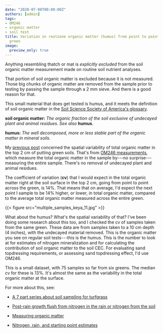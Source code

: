 ```yaml
---
date: "2020-07-08T00:00:00Z"
authors: [admin]
tags:
- OM246
- organic matter
- soil test
title: Variation in rootzone organic matter (humus) from point to point on the same
  green
image:
  preview_only: true
---
```


Anything resembling thatch or mat is *explicitly excluded* from the soil organic matter measurement made on routine soil nutrient analyses. 

That portion of soil organic matter is excluded because it is not measured. Those big chunks of organic matter are removed from the sample prior to testing by passing the sample through a 2 mm sieve. And there is a good reason for that. 

This small material that does get tested is humus, and it meets the definition of soil organic matter in the [Soil Science Society of America's glossary](https://www.soils.org/publications/soils-glossary). 

**soil organic matter:** *The organic fraction of the soil exclusive of undecayed plant and animal residues. See also* **humus**.

**humus:** *The well decomposed, more or less stable part of the organic matter in mineral soils.* 

My [previous post](https://www.asianturfgrass.com/2020-07-06-within-green-variability-of-total-organic-matter/) concerned the spatial variability of total organic matter in the top 2 cm of putting green soils. That's from [OM246 measurements](https://www.asianturfgrass.com/2020-02-17-soil-organic-matter-bullet-list/), which measure the total organic matter in the sample by---no surprise---measuring the entire sample. There's no removal of undecayed plant and animal residues. 

The coefficient of variation (**cv**) that I would expect in the total organic matter right at the soil surface in the top 2 cm, going from point to point across the green, is 14%. That means that on average, I'd expect the next point I sample to be 14% higher, or lower, in total organic matter, compared to the average total organic matter measured across the entire green.

{{< figure src="multiple_samples_keya_11.jpg" >}}

What about the humus? What's the spatial variability of that? I've been doing some research about this too, and I checked the cv of samples taken from the same green. These data are from samples taken to a 10 cm depth (4 inches), with the undecayed material removed. This is the organic matter you see on regular soil tests---this is the humus. This is the number to look at for estimates of nitrogen mineralization and for calculating the contribution of soil organic matter to the soil CEC. For evaluating sand topdressing requirements, or assessing sand topdressing effect, I'd use OM246.

This is a small dataset, with 75 samples so far from six greens. The median cv for these is 13%. It's almost the same as the variability in the total organic matter at the surface.

For more about this, see:

* [A 7 part series about soil sampling for turfgrass](http://www.files.asianturfgrass.com/202002_composite_sampling.pdf)

* [Post-rain growth flush from nitrogen in the rain or nitrogen from the soil](https://www.asianturfgrass.com/2019-07-09-nitrogen-in-rain-or-nitrogen-from-the-soil/)

* [Measuring organic matter](https://www.asianturfgrass.com/2019-06-10-measuring-organic-matter/)

* [Nitrogen, rain, and starting point estimates](https://www.asianturfgrass.com/2018-09-12-nitrogen-rain-starting-point-estimates/)
